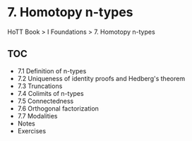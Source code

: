 # 7. Homotopy n-types

HoTT Book > I Foundations > 7. Homotopy n-types

## TOC
- 7.1 Definition of n-types
- 7.2 Uniqueness of identity proofs and Hedberg's theorem
- 7.3 Truncations
- 7.4 Colimits of n-types
- 7.5 Connectedness
- 7.6 Orthogonal factorization
- 7.7 Modalities
- Notes
- Exercises

